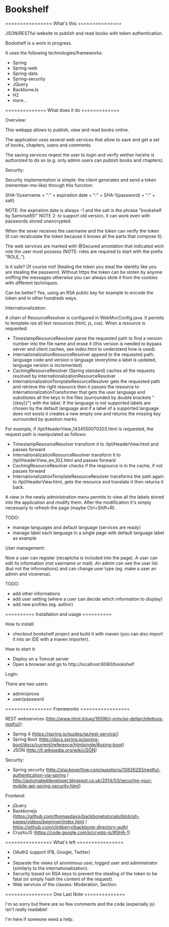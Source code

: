 # Bookshelf

================ What's this ===============

JSON/RESTful website to publish and read books with token authentication.

Bookshelf is a work in progress.

It uses the following technologies/frameworks:
- Spring
- Spring-web
- Spring-data
- Spring-security
- JQuery
- BackboneJs
- H2
- more...

============== What does it do =============

Overview:

This webapp allows to publish, view and read books online.

The application uses several web services that allow to save and get a set of books, chapters, users and comments.

The saving services reqest the user to login and verify wether he/she is authorized to do so (e.g. only admin users can publish books and chapters).


Security:

Security implementation is simple: the client generates and send a token (remember-me-like) through this function:

  SHA-1(username + ":" + expiration date + ":" + SHA-1(password) + ":" + salt)

NOTE: the expiration date is always -1 and the salt is the phrase "bookshelf by Samvise85!"
NOTE 2: to support old version, it can work even with passwords stored unencrypted.

When the sever receives the username and the token can verify the token (it can recalculate the token because it knows all the parts that compose it).

The web services are marked with @Secured annotation that indicated wich role the user must possess (NOTE: roles are required to start with the prefix "ROLE_").

Is it safe? Of course not! Stealing the token you steal the identity like you are stealing the password. Without https the token can be stolen by anyone sniffing the messages otherwise you can always stole it from the cookies with different techniques.

Can be better? Yes, using an RSA public key for example to encode the token and in other hundreds ways.


Internationalization:

A chain of ResourceResolver is configured in WebMvcConfig.java. It permits to template-ize all text resources (html, js, css).
When a resource is requested:
- TimestampResourceResolver parse the requested path to find a version number into the file name and erase it (this version is needed to bypass server and client caches, see index.html to understand how is used).
- InternationalizationResourceResolver append to the requested path: language code and version o language (everytime a label is updated, language version is incremented)
- CachingResourceResolver (Spring standard) caches all the requests resolved by InternationalizationResourceResolver
- InternationalizationTemplateResourceResolver gets the requested path and retrieve the right resource then it passes the resource to InternationalizationTransformer that gets the user language and substitutes all the keys in the files (surrounded by double brackets "{{key}}") with the label. If the language is not supported labels are chosen by the default language and if a label of a supported language does not exists it creates a new empty one and returns the missing key surrounded by question marks.
 
For example, if /tpl/HeaderView_1434550070203.html is requested, the request path is manipulated as follows:
- TimestampResourceResolver transform it to /tpl/HeaderView.html and passes forward
- InternationalizationResourceResolver transform it to /tpl/HeaderView_en_102.html and passes forward
- CachingResourceResolver checks if the respource is in the cache, if not passes forward
- InternationalizationTemplateResourceResolver transforms the path again to /tpl/HeaderView.html, gets the resource and translate it then returns it back.

A view in the newly administration menu permits to view all the labels stored into the application and modify them. After the modification it's simply necessarly to refresh the page (maybe Ctrl+Shift+R).

TODO:
- manage languages and default language (services are ready)
- manage label each language in a single page with default language label as example


User management:

Now a user can register (recaptcha is included into the page).
A user can edit its information (not username or mail).
An admin can see the user list (but not the informations) and can change user type (eg. make a user an admin and viceversa).

TODO:
- add other informations
- add user setting (where a user can decide which information to display)
- add new profiles (eg. author)

========== Installation and usage ==========

How to install:
- checkout bookshelf project and build it with maven (you can also import it into an IDE with a maven importer).

How to start it:
- Deploy on a Tomcat server
- Open a browser and go to http://localhost:8080/bookshelf

Login:

There are two users:
- admin/prova
- user/password

================ Frameworks =================

REST webservices (http://www.html.it/pag/19596/i-principi-dellarchitettura-restful/):
- Spring 4 (https://spring.io/guides/gs/rest-service/)
- Spring Boot (http://docs.spring.io/spring-boot/docs/current/reference/htmlsingle/#using-boot)
- JSON (http://it.wikipedia.org/wiki/JSON)

Security:
- Spring security (http://stackoverflow.com/questions/10826293/restful-authentication-via-spring / http://automateddeveloper.blogspot.co.uk/2014/03/securing-your-mobile-api-spring-security.html)

Frontend:
- jQuery
- Backbonejs (https://github.com/thomasdavis/backbonetutorials/blob/gh-pages/videos/beginner/index.html / https://github.com/clintberry/backbone-directory-auth)
- CryptoJS (https://code.google.com/p/crypto-js/#SHA-1)

================ What's left ================

- OAuth2 support (FB, Google, Twitter)
- 
- Separate the views of anonimous user, logged user and administrator (similarly to the internationalization).
- Security based on RSA keys to prevent the stealing of the token to be fatal (or simply hash the content of the request).
- Web services of the classes: Moderation, Section.

================ One Last Note ==============

I'm so sorry but there are so few comments and the code (expecially js) isn't really readable!

I'm here if someone need a help.
